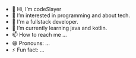 - 👋 Hi, I’m codeSlayer
- 👀 I’m interested in programming and about tech.
- 🌱  I'm a fullstack developer.
- 💞️  I’m currently learning java and kotlin.
- 📫 How to reach me ...
- 😄 Pronouns: ...
- ⚡ Fun fact: ...

<!---
jennifer-11-cmd/jennifer-11-cmd is a ✨ special ✨ repository because its `README.md` (this file) appears on your GitHub profile.
You can click the Preview link to take a look at your changes.
--->
